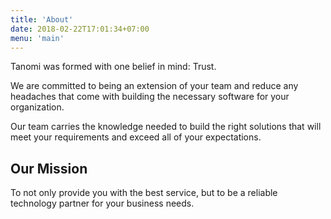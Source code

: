 ```yaml
---
title: 'About'
date: 2018-02-22T17:01:34+07:00
menu: 'main'
---
```


Tanomi was formed with one belief in mind: Trust. 

We are committed to being an extension of your team and reduce any headaches that come with building the necessary software for your organization.

Our team carries the knowledge needed to build the right solutions that will meet your requirements and exceed all of your expectations.

## Our Mission

To not only provide you with the best service, but to be a reliable technology partner for your business needs.


